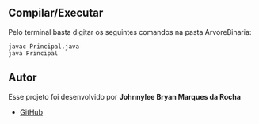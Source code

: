 ## Compilar/Executar
Pelo terminal basta digitar os seguintes comandos na pasta ArvoreBinaria:
```shell
javac Principal.java
java Principal
```

## Autor
Esse projeto foi desenvolvido por **Johnnylee Bryan Marques da Rocha**
 - [GitHub](https://github.com/kfjohnn2)